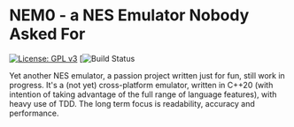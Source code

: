 
# NEM0 - a NES Emulator Nobody Asked For

[![License: GPL v3](https://img.shields.io/badge/License-GPLv3-blue.svg)](https://www.gnu.org/licenses/gpl-3.0)
[![Build Status](https://github.com/shamray/nemo/actions/workflows/main.yml/badge.svg?event=push&branch=main)

Yet another NES emulator, a passion project written just for fun, still work 
in progress. It's a (not yet) cross-platform emulator, written in C++20 (with 
intention of taking advantage of the full range of language features), with 
heavy use of TDD. The long term focus is readability, accuracy and performance.
